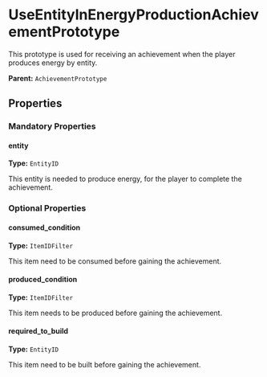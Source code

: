 # UseEntityInEnergyProductionAchievementPrototype

This prototype is used for receiving an achievement when the player produces energy by entity.

**Parent:** `AchievementPrototype`

## Properties

### Mandatory Properties

#### entity

**Type:** `EntityID`

This entity is needed to produce energy, for the player to complete the achievement.

### Optional Properties

#### consumed_condition

**Type:** `ItemIDFilter`

This item need to be consumed before gaining the achievement.

#### produced_condition

**Type:** `ItemIDFilter`

This item needs to be produced before gaining the achievement.

#### required_to_build

**Type:** `EntityID`

This item need to be built before gaining the achievement.

